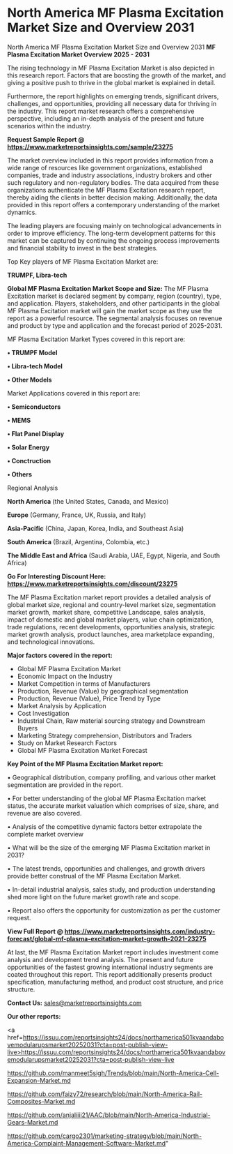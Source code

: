 # North America MF Plasma Excitation Market Size and Overview 2031
North America MF Plasma Excitation Market Size and Overview 2031
<Strong> MF Plasma Excitation Market Overview 2025 - 2031</strong>

The rising technology in MF Plasma Excitation Market is also depicted in this research report. Factors that are boosting the growth of the market, and giving a positive push to thrive in the global market is explained in detail.

Furthermore, the report highlights on emerging trends, significant drivers, challenges, and opportunities, providing all necessary data for thriving in the industry. This report market research offers a comprehensive perspective, including an in-depth analysis of the present and future scenarios within the industry.

<strong>Request Sample Report @ <a href=https://www.marketreportsinsights.com/sample/23275>https://www.marketreportsinsights.com/sample/23275</a></strong>

The market overview included in this report provides information from a wide range of resources like government organizations, established companies, trade and industry associations, industry brokers and other such regulatory and non-regulatory bodies. The data acquired from these organizations authenticate the MF Plasma Excitation research report, thereby aiding the clients in better decision making. Additionally, the data provided in this report offers a contemporary understanding of the market dynamics.

The leading players are focusing mainly on technological advancements in order to improve efficiency. The long-term development patterns for this market can be captured by continuing the ongoing process improvements and financial stability to invest in the best strategies.

Top Key players of MF Plasma Excitation Market are:

<strong>TRUMPF, Libra-tech</strong>

<strong><b>Global MF Plasma Excitation Market Scope and Size:</b></strong>
The MF Plasma Excitation market is declared segment by company, region (country), type, and application. Players, stakeholders, and other participants in the global MF Plasma Excitation market will gain the market scope as they use the report as a powerful resource. The segmental analysis focuses on revenue and product by type and application and the forecast period of 2025-2031.

MF Plasma Excitation Market Types covered in this report are:

<strong>• TRUMPF Model

• Libra-tech Model

• Other Models</strong>

Market Applications covered in this report are:

<strong>• Semiconductors

• MEMS

• Flat Panel Display

• Solar Energy

• Conctruction

• Others</strong> 

Regional Analysis

<strong>North America</strong> (the United States, Canada, and Mexico)

<strong>Europe</strong> (Germany, France, UK, Russia, and Italy)

<strong>Asia-Pacific</strong> (China, Japan, Korea, India, and Southeast Asia)

<strong>South America</strong> (Brazil, Argentina, Colombia, etc.)

<strong>The Middle East and Africa</strong> (Saudi Arabia, UAE, Egypt, Nigeria, and South Africa)

<strong>Go For Interesting Discount Here: <a href=https://www.marketreportsinsights.com/discount/23275>https://www.marketreportsinsights.com/discount/23275</a></strong>

The MF Plasma Excitation market report provides a detailed analysis of global market size, regional and country-level market size, segmentation market growth, market share, competitive Landscape, sales analysis, impact of domestic and global market players, value chain optimization, trade regulations, recent developments, opportunities analysis, strategic market growth analysis, product launches, area marketplace expanding, and technological innovations.

<strong><b>Major factors covered in the report:</b></strong>
<ul>
  <li>Global MF Plasma Excitation Market </li>
  <li>Economic Impact on the Industry</li>
  <li>Market Competition in terms of Manufacturers</li>
  <li>Production, Revenue (Value) by geographical segmentation</li>
  <li>Production, Revenue (Value), Price Trend by Type</li>
  <li>Market Analysis by Application</li>
  <li>Cost Investigation</li>
  <li>Industrial Chain, Raw material sourcing strategy and Downstream Buyers</li>
  <li>Marketing Strategy comprehension, Distributors and Traders</li>
  <li>Study on Market Research Factors</li>
  <li>Global MF Plasma Excitation Market Forecast</li>
</ul>

<strong><b>Key Point of the MF Plasma Excitation Market report:</b></strong>

• Geographical distribution, company profiling, and various other market segmentation are provided in the report.

• For better understanding of the global MF Plasma Excitation market status, the accurate market valuation which comprises of size, share, and revenue are also covered.

• Analysis of the competitive dynamic factors better extrapolate the complete market overview

• What will be the size of the emerging MF Plasma Excitation market in 2031?

• The latest trends, opportunities and challenges, and growth drivers provide better construal of the MF Plasma Excitation Market.

• In-detail industrial analysis, sales study, and production understanding shed more light on the future market growth rate and scope.

• Report also offers the opportunity for customization as per the customer request.

<strong><b>View Full Report @ <a href=https://www.marketreportsinsights.com/industry-forecast/global-mf-plasma-excitation-market-growth-2021-23275>https://www.marketreportsinsights.com/industry-forecast/global-mf-plasma-excitation-market-growth-2021-23275</a></b></strong>


At last, the MF Plasma Excitation Market report includes investment come analysis and development trend analysis. The present and future opportunities of the fastest growing international industry segments are coated throughout this report. This report additionally presents product specification, manufacturing method, and product cost structure, and price structure.

<strong>Contact Us:</strong>
sales@marketreportsinsights.com

<strong>Our other reports:</strong>

<a href=https://issuu.com/reportsinsights24/docs/northamerica501kvaandabovemodularupsmarket20252031?cta=post-publish-view-live>https://issuu.com/reportsinsights24/docs/northamerica501kvaandabovemodularupsmarket20252031?cta=post-publish-view-live</a>

<a href=https://github.com/manmeet5sigh/Trends/blob/main/North-America-Cell-Expansion-Market.md>https://github.com/manmeet5sigh/Trends/blob/main/North-America-Cell-Expansion-Market.md</a>

<a href=https://github.com/faizy72/research/blob/main/North-America-Rail-Composites-Market.md>https://github.com/faizy72/research/blob/main/North-America-Rail-Composites-Market.md</a>

<a href=https://github.com/anjaliiii21/AAC/blob/main/North-America-Industrial-Gears-Market.md>https://github.com/anjaliiii21/AAC/blob/main/North-America-Industrial-Gears-Market.md</a>

<a href=https://github.com/cargo2301/marketing-strategy/blob/main/North-America-Complaint-Management-Software-Market.md>https://github.com/cargo2301/marketing-strategy/blob/main/North-America-Complaint-Management-Software-Market.md</a>"
